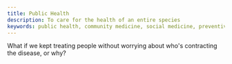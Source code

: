 ```yaml
---
title: Public Health
description: To care for the health of an entire species
keywords: public health, community medicine, social medicine, preventive medicine
---
```

What if we kept treating people without worrying about who's contracting the disease, or why?